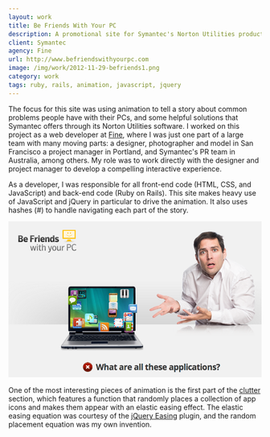 ```yaml
---
layout: work
title: Be Friends With Your PC
description: A promotional site for Symantec's Norton Utilities product line.
client: Symantec
agency: Fine
url: http://www.befriendswithyourpc.com
image: /img/work/2012-11-29-befriends1.png
category: work
tags: ruby, rails, animation, javascript, jquery
---
```


The focus for this site was using animation to tell a story about common
problems people have with their PCs, and some helpful solutions that Symantec
offers through its Norton Utilities software. I worked on this project as a web
developer at [Fine](http://www.finedesigngroup.com), where I was just one part
of a large team with many moving parts: a designer, photographer and model in
San Francisco a project manager in Portland, and Symantec's PR team in
Australia, among others. My role was to work directly with the designer and
project manager to develop a compelling interactive experience.

As a developer, I was responsible for all front-end code (HTML, CSS, and
JavaScript) and back-end code (Ruby on Rails). This site makes heavy use of
JavaScript and jQuery in particular to drive the animation. It also uses hashes
(#) to handle navigating each part of the story.

![](/img/work/2012-11-29-befriends2.png)

One of the most interesting pieces of animation is the first part of the
[clutter](http://www.befriendswithyourpc.com/#clutter) section, which features a
function that randomly places a collection of app icons and makes them appear
with an elastic easing effect. The elastic easing equation was courtesy of
the [jQuery Easing](http://gsgd.co.uk/sandbox/jquery/easing) plugin, and the
random placement equation was my own invention.
